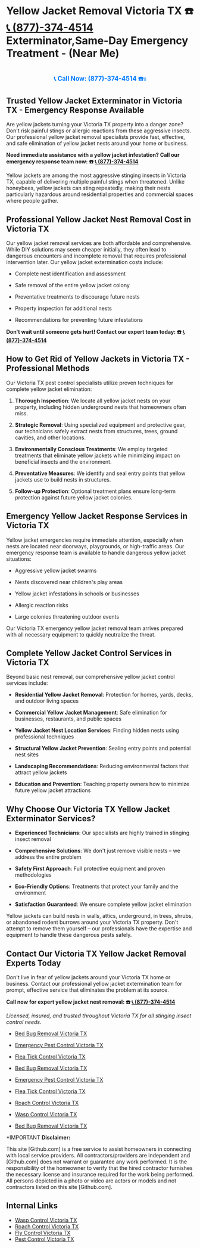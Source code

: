 # Yellow Jacket Removal Victoria TX ☎️ [📞 (877)-374-4514](https://pest-control-4514.netlify.app) Exterminator,Same-Day Emergency Treatment - (Near Me)
# 

<p align="center" style="font-size: 1.2em; font-weight: bold; margin: 20px 0;">
  <a href="https://pest-control-4514.netlify.app" target="_blank" style="color: #007BFF; text-decoration: none;">📞 Call Now: (877)-374-4514 ☎️💧</a>
</p>

## Trusted Yellow Jacket Exterminator in Victoria TX - Emergency Response Available

Are yellow jackets turning your Victoria TX property into a danger zone? Don't risk painful stings or allergic reactions from these aggressive insects. Our professional yellow jacket removal specialists provide fast, effective, and safe elimination of yellow jacket nests around your home or business.

**Need immediate assistance with a yellow jacket infestation? Call our emergency response team now: ☎️ [📞 (877)-374-4514](https://pest-control-4514.netlify.app)**

Yellow jackets are among the most aggressive stinging insects in Victoria TX, capable of delivering multiple painful stings when threatened. Unlike honeybees, yellow jackets can sting repeatedly, making their nests particularly hazardous around residential properties and commercial spaces where people gather.

## Professional Yellow Jacket Nest Removal Cost in Victoria TX

Our yellow jacket removal services are both affordable and comprehensive. While DIY solutions may seem cheaper initially, they often lead to dangerous encounters and incomplete removal that requires professional intervention later. Our yellow jacket extermination costs include:

- Complete nest identification and assessment

- Safe removal of the entire yellow jacket colony

- Preventative treatments to discourage future nests

- Property inspection for additional nests

- Recommendations for preventing future infestations

**Don't wait until someone gets hurt! Contact our expert team today: ☎️ [📞 (877)-374-4514](https://pest-control-4514.netlify.app)**

## How to Get Rid of Yellow Jackets in Victoria TX - Professional Methods

Our Victoria TX pest control specialists utilize proven techniques for complete yellow jacket elimination:

1. **Thorough Inspection**: We locate all yellow jacket nests on your property, including hidden underground nests that homeowners often miss.

2. **Strategic Removal**: Using specialized equipment and protective gear, our technicians safely extract nests from structures, trees, ground cavities, and other locations.

3. **Environmentally Conscious Treatments**: We employ targeted treatments that eliminate yellow jackets while minimizing impact on beneficial insects and the environment.

4. **Preventative Measures**: We identify and seal entry points that yellow jackets use to build nests in structures.

5. **Follow-up Protection**: Optional treatment plans ensure long-term protection against future yellow jacket colonies.

## Emergency Yellow Jacket Response Services in Victoria TX

Yellow jacket emergencies require immediate attention, especially when nests are located near doorways, playgrounds, or high-traffic areas. Our emergency response team is available to handle dangerous yellow jacket situations:

- Aggressive yellow jacket swarms

- Nests discovered near children's play areas

- Yellow jacket infestations in schools or businesses

- Allergic reaction risks

- Large colonies threatening outdoor events

Our Victoria TX emergency yellow jacket removal team arrives prepared with all necessary equipment to quickly neutralize the threat.

## Complete Yellow Jacket Control Services in Victoria TX

Beyond basic nest removal, our comprehensive yellow jacket control services include:

- **Residential Yellow Jacket Removal**: Protection for homes, yards, decks, and outdoor living spaces

- **Commercial Yellow Jacket Management**: Safe elimination for businesses, restaurants, and public spaces

- **Yellow Jacket Nest Location Services**: Finding hidden nests using professional techniques

- **Structural Yellow Jacket Prevention**: Sealing entry points and potential nest sites

- **Landscaping Recommendations**: Reducing environmental factors that attract yellow jackets

- **Education and Prevention**: Teaching property owners how to minimize future yellow jacket attractions

## Why Choose Our Victoria TX Yellow Jacket Exterminator Services?

- **Experienced Technicians**: Our specialists are highly trained in stinging insect removal

- **Comprehensive Solutions**: We don't just remove visible nests – we address the entire problem

- **Safety First Approach**: Full protective equipment and proven methodologies

- **Eco-Friendly Options**: Treatments that protect your family and the environment

- **Satisfaction Guaranteed**: We ensure complete yellow jacket elimination

Yellow jackets can build nests in walls, attics, underground, in trees, shrubs, or abandoned rodent burrows around your Victoria TX property. Don't attempt to remove them yourself – our professionals have the expertise and equipment to handle these dangerous pests safely.

## Contact Our Victoria TX Yellow Jacket Removal Experts Today

Don't live in fear of yellow jackets around your Victoria TX home or business. Contact our professional yellow jacket extermination team for prompt, effective service that eliminates the problem at its source.

**Call now for expert yellow jacket nest removal: ☎️ [📞 (877)-374-4514](https://pest-control-4514.netlify.app)**

*Licensed, insured, and trusted throughout Victoria TX for all stinging insect control needs.*


- [Bed Bug Removal Victoria TX](https://github.com/allyoucaneatsushiin/pest-control/blob/main/Bed-Bug-Removal-Victoria-TX-877-374-4514-Exterminator-Same-Day-Emergency-Treatment-Near-Me.md)
- [Emergency Pest Control Victoria TX](https://github.com/allyoucaneatsushiin/pest-control/blob/main/Emergency-Pest-Control-Victoria-TX-877-374-4514-24-7-Fast-Response-Near-Me.md)
- [Flea Tick Control Victoria TX](https://github.com/allyoucaneatsushiin/pest-control/blob/main/Flea-Tick-Control-Victoria-TX-877-374-4514-Removal-Exterminator-Same-Day-Emergency-Treatment-Near-Me.md)


- [Bed Bug Removal Victoria TX](https://github.com/allyoucaneatsushiin/pest-control/blob/main/Bed-Bug-Removal-Victoria-TX-877-374-4514-Exterminator-Same-Day-Emergency-Treatment-Near-Me.md)
- [Emergency Pest Control Victoria TX](https://github.com/allyoucaneatsushiin/pest-control/blob/main/Emergency-Pest-Control-Victoria-TX-877-374-4514-24-7-Fast-Response-Near-Me.md)
- [Flea Tick Control Victoria TX](https://github.com/allyoucaneatsushiin/pest-control/blob/main/Flea-Tick-Control-Victoria-TX-877-374-4514-Removal-Exterminator-Same-Day-Emergency-Treatment-Near-Me.md)


- [Roach Control Victoria TX](https://github.com/allyoucaneatsushiin/pest-control/blob/main/Roach-Control-Victoria-TX-877-374-4514-Removal-Exterminator-Same-Day-Emergency-Treatment-Near-Me.md)
- [Wasp Control Victoria TX](https://github.com/allyoucaneatsushiin/pest-control/blob/main/Wasp-Control-Victoria-TX-877-374-4514-Removal-Exterminator-Same-Day-Emergency-Treatment-Near-Me.md)
- [Bed Bug Removal Victoria TX](https://github.com/allyoucaneatsushiin/pest-control/blob/main/Bed-Bug-Removal-Victoria-TX-877-374-4514-Exterminator-Same-Day-Emergency-Treatment-Near-Me.md)


*IMPORTANT **Disclaimer:**  

This site [Github.com] is a free service to assist homeowners in connecting with local service providers. All contractors/providers are independent and [Github.com] does not warrant or guarantee any work performed. It is the responsibility of the homeowner to verify that the hired contractor furnishes the necessary license and insurance required for the work being performed. All persons depicted in a photo or video are actors or models and not contractors listed on this site [Github.com].


## Internal Links
- [Wasp Control Victoria TX](https://github.com/allyoucaneatsushiin/pest-control/blob/main/Wasp-Control-Victoria-TX-877-374-4514-Removal-Exterminator-Same-Day-Emergency-Treatment-Near-Me.md)
- [Roach Control Victoria TX](https://github.com/allyoucaneatsushiin/pest-control/blob/main/Roach-Control-Victoria-TX-877-374-4514-Removal-Exterminator-Same-Day-Emergency-Treatment-Near-Me.md)
- [Fly Control Victoria TX](https://github.com/allyoucaneatsushiin/pest-control/blob/main/Fly-Control-Victoria-TX-877-374-4514-Prevention-Same-Day-Emergency-Treatment-Near-Me.md)
- [Pest Control Victoria TX](https://github.com/allyoucaneatsushiin/pest-control/blob/main/Pest-Control-Victoria-TX-877-374-4514-Exterminator-Same-Day-Emergency-Treatment-Near-Me.md)
